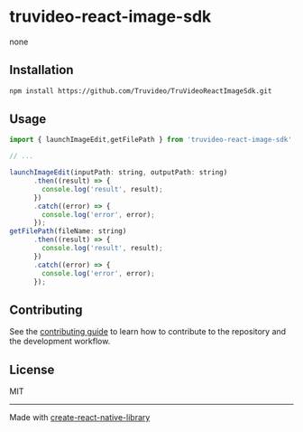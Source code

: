 # truvideo-react-image-sdk

none

## Installation

```sh
npm install https://github.com/Truvideo/TruVideoReactImageSdk.git

```

## Usage


```js
import { launchImageEdit,getFilePath } from 'truvideo-react-image-sdk';

// ...

launchImageEdit(inputPath: string, outputPath: string)
      .then((result) => {
        console.log('result', result);
      })
      .catch((error) => {
        console.log('error', error);
      });
getFilePath(fileName: string)
      .then((result) => {
        console.log('result', result);
      })
      .catch((error) => {
        console.log('error', error);
      });

```


## Contributing

See the [contributing guide](CONTRIBUTING.md) to learn how to contribute to the repository and the development workflow.

## License

MIT

---

Made with [create-react-native-library](https://github.com/callstack/react-native-builder-bob)
